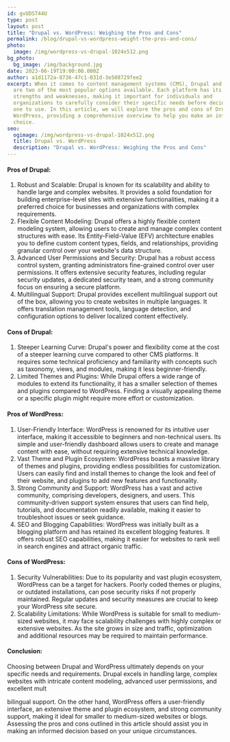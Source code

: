 ```yaml
---
id: gvUDST44U
type: post
layout: post
title: "Drupal vs. WordPress: Weighing the Pros and Cons"
permalink: /blog/drupal-vs-wordpress-weight-the-pros-and-cons/
photo:
  image: /img/wordpress-vs-drupal-1024x512.png
bg_photo:
  bg_image: /img/background.jpg
date: 2023-06-19T19:00:00.000Z
author: a1d1172a-8736-47c1-831d-3e508729fee2
excerpt: When it comes to content management systems (CMS), Drupal and WordPress
  are two of the most popular options available. Each platform has its own
  strengths and weaknesses, making it important for individuals and
  organizations to carefully consider their specific needs before deciding which
  one to use. In this article, we will explore the pros and cons of Drupal and
  WordPress, providing a comprehensive overview to help you make an informed
  choice.
seo:
  ogimage: /img/wordpress-vs-drupal-1024x512.png
  title: Drupal vs. WordPress
  description: "Drupal vs. WordPress: Weighing the Pros and Cons"
---
```

#### Pros of Drupal:

1. Robust and Scalable: Drupal is known for its scalability and ability to handle large and complex websites. It provides a solid foundation for building enterprise-level sites with extensive functionalities, making it a preferred choice for businesses and organizations with complex requirements.
2. Flexible Content Modeling: Drupal offers a highly flexible content modeling system, allowing users to create and manage complex content structures with ease. Its Entity-Field-Value (EFV) architecture enables you to define custom content types, fields, and relationships, providing granular control over your website's data structure.
3. Advanced User Permissions and Security: Drupal has a robust access control system, granting administrators fine-grained control over user permissions. It offers extensive security features, including regular security updates, a dedicated security team, and a strong community focus on ensuring a secure platform.
4. Multilingual Support: Drupal provides excellent multilingual support out of the box, allowing you to create websites in multiple languages. It offers translation management tools, language detection, and configuration options to deliver localized content effectively.

#### Cons of Drupal:

1. Steeper Learning Curve: Drupal's power and flexibility come at the cost of a steeper learning curve compared to other CMS platforms. It requires some technical proficiency and familiarity with concepts such as taxonomy, views, and modules, making it less beginner-friendly.
2. Limited Themes and Plugins: While Drupal offers a wide range of modules to extend its functionality, it has a smaller selection of themes and plugins compared to WordPress. Finding a visually appealing theme or a specific plugin might require more effort or customization.

#### Pros of WordPress:

1. User-Friendly Interface: WordPress is renowned for its intuitive user interface, making it accessible to beginners and non-technical users. Its simple and user-friendly dashboard allows users to create and manage content with ease, without requiring extensive technical knowledge.
2. Vast Theme and Plugin Ecosystem: WordPress boasts a massive library of themes and plugins, providing endless possibilities for customization. Users can easily find and install themes to change the look and feel of their website, and plugins to add new features and functionality.
3. Strong Community and Support: WordPress has a vast and active community, comprising developers, designers, and users. This community-driven support system ensures that users can find help, tutorials, and documentation readily available, making it easier to troubleshoot issues or seek guidance.
4. SEO and Blogging Capabilities: WordPress was initially built as a blogging platform and has retained its excellent blogging features. It offers robust SEO capabilities, making it easier for websites to rank well in search engines and attract organic traffic.

#### Cons of WordPress:

1. Security Vulnerabilities: Due to its popularity and vast plugin ecosystem, WordPress can be a target for hackers. Poorly coded themes or plugins, or outdated installations, can pose security risks if not properly maintained. Regular updates and security measures are crucial to keep your WordPress site secure.
2. Scalability Limitations: While WordPress is suitable for small to medium-sized websites, it may face scalability challenges with highly complex or extensive websites. As the site grows in size and traffic, optimization and additional resources may be required to maintain performance.

#### Conclusion:

Choosing between Drupal and WordPress ultimately depends on your specific needs and requirements. Drupal excels in handling large, complex websites with intricate content modeling, advanced user permissions, and excellent mult

bilingual support. On the other hand, WordPress offers a user-friendly interface, an extensive theme and plugin ecosystem, and strong community support, making it ideal for smaller to medium-sized websites or blogs. Assessing the pros and cons outlined in this article should assist you in making an informed decision based on your unique circumstances.